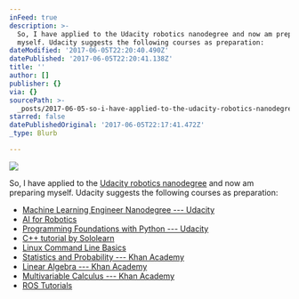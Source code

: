```yaml
---
inFeed: true
description: >-
  So, I have applied to the Udacity robotics nanodegree and now am preparing
  myself. Udacity suggests the following courses as preparation:
dateModified: '2017-06-05T22:20:40.490Z'
datePublished: '2017-06-05T22:20:41.138Z'
title: ''
author: []
publisher: {}
via: {}
sourcePath: >-
  _posts/2017-06-05-so-i-have-applied-to-the-udacity-robotics-nanodegree-and-no.md
starred: false
datePublishedOriginal: '2017-06-05T22:17:41.472Z'
_type: Blurb

---
```

![](https://the-grid-user-content.s3-us-west-2.amazonaws.com/b20b3941-870a-4f34-adef-8a603c525f18.png)

So, I have applied to the [Udacity robotics nanodegree][0] and now am preparing myself. Udacity suggests the following courses as preparation:

* [Machine Learning Engineer Nanodegree --- Udacity][1]
* [AI for Robotics][2]
* [Programming Foundations with Python --- Udacity][3]
* [C++ tutorial by Sololearn][4]
* [Linux Command Line Basics][5]
* [Statistics and Probability --- Khan Academy][6]
* [Linear Algebra --- Khan Academy][7]
* [Multivariable Calculus --- Khan Academy][8]
* [ROS Tutorials][9]

[0]: https://www.udacity.com/robotics
[1]: https://www.udacity.com/course/nd009
[2]: https://www.udacity.com/course/cs373
[3]: https://www.udacity.com/course/ud036
[4]: https://www.sololearn.com/Course/CPlusPlus/
[5]: https://www.udacity.com/course/ud595
[6]: https://www.khanacademy.org/math/statistics-probability
[7]: https://www.khanacademy.org/math/linear-algebra
[8]: https://www.khanacademy.org/math/multivariable-calculus
[9]: http://wiki.ros.org/ROS/Tutorials